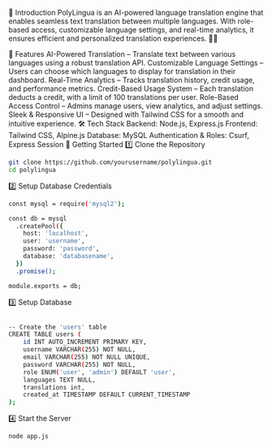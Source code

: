 🚀 Introduction
PolyLingua is an AI-powered language translation engine that enables seamless text translation between multiple languages. With role-based access, customizable language settings, and real-time analytics, it ensures efficient and personalized translation experiences. 📖🌐

🎯 Features
AI-Powered Translation – Translate text between various languages using a robust translation API.
Customizable Language Settings – Users can choose which languages to display for translation in their dashboard.
Real-Time Analytics – Tracks translation history, credit usage, and performance metrics.
Credit-Based Usage System – Each translation deducts a credit, with a limit of 100 translations per user.
Role-Based Access Control – Admins manage users, view analytics, and adjust settings.
Sleek & Responsive UI – Designed with Tailwind CSS for a smooth and intuitive experience.
🛠️ Tech Stack
Backend: Node.js, Express.js
Frontend: Tailwind CSS, Alpine.js
Database: MySQL
Authentication & Roles: Csurf, Express Session
🚀 Getting Started
1️⃣ Clone the Repository
```sh
git clone https://github.com/yourusername/polylingua.git  
cd polylingua
```
2️⃣ Setup Database Credentials
```sh
const mysql = require('mysql2');

const db = mysql
  .createPool({
    host: 'localhost',
    user: 'username',
    password: 'password',
    database: 'databasename',
  })
  .promise();

module.exports = db;
```
3️⃣ Setup Database
```sh

-- Create the 'users' table
CREATE TABLE users (
    id INT AUTO_INCREMENT PRIMARY KEY,
    username VARCHAR(255) NOT NULL,
    email VARCHAR(255) NOT NULL UNIQUE,
    password VARCHAR(255) NOT NULL,
    role ENUM('user', 'admin') DEFAULT 'user',
    languages TEXT NULL,
    translations int,
    created_at TIMESTAMP DEFAULT CURRENT_TIMESTAMP
);
```
4️⃣ Start the Server
```sh
node app.js
```
